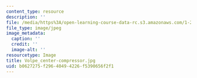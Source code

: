 ```yaml
---
content_type: resource
description: ''
file: /media/https%3A/open-learning-course-data-rc.s3.amazonaws.com/1-252j-urban-transportation-planning-fall-2016/b0627275f29640494226f5390656f2f1_Volpe_center-compressor.jpg
file_type: image/jpeg
image_metadata:
  caption: ''
  credit: ''
  image-alt: ''
resourcetype: Image
title: Volpe_center-compressor.jpg
uid: b0627275-f296-4049-4226-f5390656f2f1
---
```

